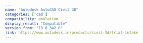 ```yaml
---
name: "Autodesk AutoCAD Civil 3D"
categories: ['cad']
compatibility: emulation
display_result: "Compatible"
version_from: "13.6.342.0"
link: https://www.autodesk.in/products/civil-3d/trial-intake
---
```


